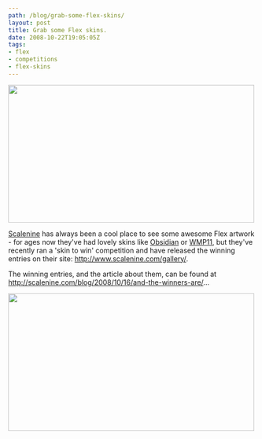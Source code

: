 ```yaml
---
path: /blog/grab-some-flex-skins/
layout: post
title: Grab some Flex skins.
date: 2008-10-22T19:05:05Z
tags:
- flex
- competitions
- flex-skins
---
```


<img class="alignnone size-full wp-image-332" title="skintowin2" src="http://uploads.psyked.co.uk/2008/10/skintowin2.jpg" alt="" width="500" height="280" />

<a href="http://www.scalenine.com" target="_blank">Scalenine</a> has always been a cool place to see some awesome Flex artwork - for ages now they've had lovely skins like <a href="http://www.scalenine.com/themes/obsidian/obsidian.html" target="_blank">Obsidian</a> or <a href="http://www.scalenine.com/themes/wmp11/wmp11.html" target="_blank">WMP11</a>, but they've recently ran a 'skin to win' competition and have released the winning entries on their site: <a href="http://www.scalenine.com/gallery/">http://www.scalenine.com/gallery/</a>.

The winning entries, and the article about them, can be found at <a href="http://scalenine.com/blog/2008/10/16/and-the-winners-are/">http://scalenine.com/blog/2008/10/16/and-the-winners-are/</a>...

<a href="http://uploads.psyked.co.uk/2008/10/skintowin.jpg"><img class="alignnone size-full wp-image-330" title="skintowin" src="http://uploads.psyked.co.uk/2008/10/skintowin.jpg" alt="" width="500" height="280" /></a>